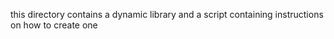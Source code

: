 this directory contains a dynamic library and a script containing instructions on how to create one
